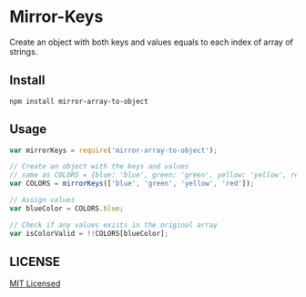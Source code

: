 # Mirror-Keys
Create an object with both keys and values equals to each index of array of strings.

## Install

```
npm install mirror-array-to-object
```

## Usage

```js
var mirrorKeys = require('mirror-array-to-object');

// Create an object with the keys and values
// same as COLORS = {blue: 'blue', green: 'green', yellow: 'yellow', red: 'red'};
var COLORS = mirrorKeys(['blue', 'green', 'yellow', 'red']);

// Assign values
var blueColor = COLORS.blue;

// Check if any values exists in the original array
var isColorValid = !!COLORS[blueColor];
```
## LICENSE

[MIT Licensed](./LICENSE)
